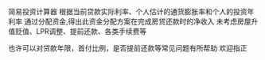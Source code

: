 简易投资计算器
根据当前贷款实际利率、个人估计的通货膨胀率和个人的投资年利率
通过分配资金,得出此资金分配方案在完成房贷还款时的净收入
未考虑房屋升值贬值、LPR调整、提前还款、各类手续费等

也许可以对贷款年限，首付比例，是否提前还款等常见问题有所帮助
欢迎指正
